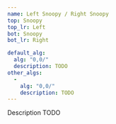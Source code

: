 ```yaml
---
name: Left Snoopy / Right Snoopy
top: Snoopy
top_lr: Left
bot: Snoopy
bot_lr: Right

default_alg:
  alg: "0,0/"
  description: TODO
other_algs:
  -
    alg: "0,0/"
    description: TODO
---
```


Description TODO

